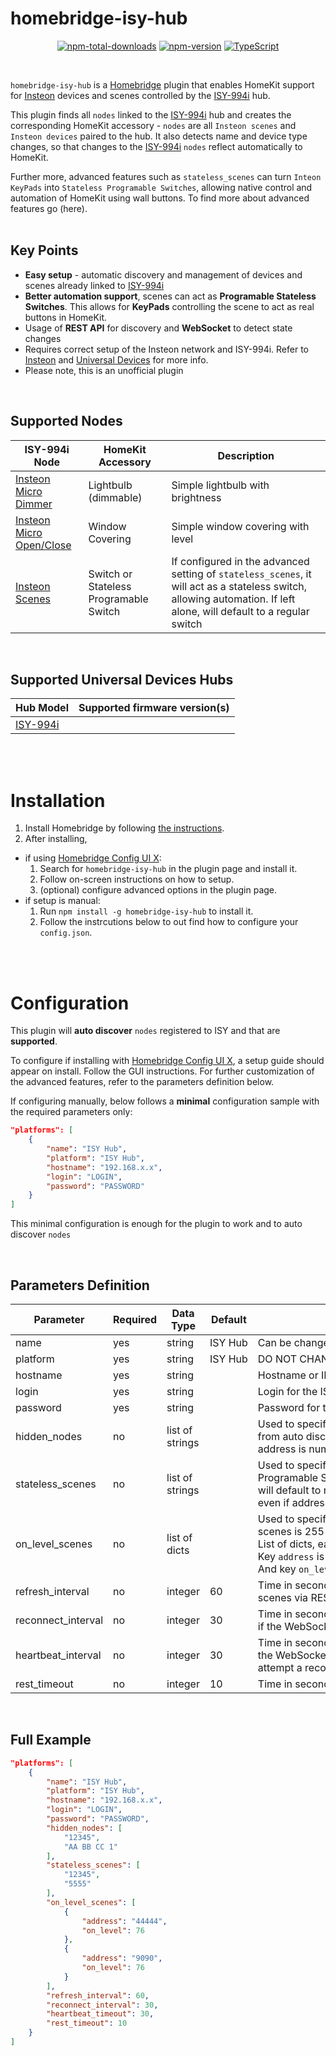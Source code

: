 # homebridge-isy-hub

<span align="center">

[![npm-total-downloads](https://badgen.net/npm/dt/homebridge-isy-hub)](https://www.npmjs.com/package/homebridge-isy-hub)
[![npm-version](https://badgen.net/npm/v/homebridge-isy-hub)](https://www.npmjs.com/package/homebridge-isy-hub)
[![TypeScript](https://img.shields.io/badge/%3C%2F%3E-TypeScript-%230074c1.svg)](http://www.typescriptlang.org/)

</span>
<br />

```homebridge-isy-hub``` is a [Homebridge](https://homebridge.io) plugin that enables HomeKit support for [Insteon](https://www.insteon.com/) devices and scenes controlled by the [ISY-994i](https://www.universal-devices.com/product/isy994i/) hub.
<br />

This plugin finds all ```nodes``` linked to the [ISY-994i](https://www.universal-devices.com/product/isy994i/) hub and creates the corresponding HomeKit accessory - ```nodes``` are all ```Insteon scenes``` and ```Insteon devices``` paired to the hub. It also detects name and device type changes, so that changes to the [ISY-994i](https://www.universal-devices.com/product/isy994i/) ```nodes``` reflect automatically to HomeKit.
<br />

Further more, advanced features such as ```stateless_scenes``` can turn ```Inteon KeyPads``` into ```Stateless Programable Switches```, allowing native control and automation of HomeKit using wall buttons. To find more about advanced features go (here).
<br />
<br />

## Key Points

- **Easy setup** - automatic discovery and management of devices and scenes already linked to [ISY-994i](https://www.universal-devices.com/product/isy994i/)
- **Better automation support**, scenes can act as **Programable Stateless Switches**. This allows for **KeyPads** controlling the scene to act as real buttons in HomeKit.
- Usage of **REST API** for discovery and **WebSocket** to detect state changes
- Requires correct setup of the Insteon network and ISY-994i. Refer to [Insteon](https://www.insteon.com/) and [Universal Devices](https://www.universal-devices.com/) for more info.
- Please note, this is an unofficial plugin

<br />

## Supported Nodes

| ISY-994i Node                                                         | HomeKit Accessory                      | Description                                                                                                                                                              |
|-----------------------------------------------------------------------|----------------------------------------|--------------------------------------------------------------------------------------------------------------------------------------------------------------------------|
| [Insteon Micro Dimmer](https://shelly.cloud/shelly1-open-source/)     | Lightbulb (dimmable)                   | Simple lightbulb with brightness                                                                                                                                         |
| [Insteon Micro Open/Close](https://shelly.cloud/shelly1-open-source/) | Window Covering                        | Simple window covering with level                                                                                                                                        |
| [Insteon Scenes](https://shelly.cloud/shelly1-open-source/)           | Switch or Stateless Programable Switch | If configured in the advanced setting of ```stateless_scenes```, it will act as a stateless switch, allowing automation. If left alone, will default to a regular switch |

<br />

## Supported Universal Devices Hubs

| Hub Model                                                      | Supported firmware version(s) |
|----------------------------------------------------------------|-------------------------------|
| [ISY-994i](https://www.universal-devices.com/product/isy994i/) |                               |

<br />
<br />

# Installation

1. Install Homebridge by following
   [the instructions](https://github.com/homebridge/homebridge/wiki).
2. After installing,

- if using [Homebridge Config UI X](https://github.com/oznu/homebridge-config-ui-x):
    1. Search for `homebridge-isy-hub` in the plugin page and install it.
    2. Follow on-screen instructions on how to setup.
    3. (optional) configure advanced options in the plugin page.
- if setup is manual:
    1. Run `npm install -g homebridge-isy-hub` to install it.
    2. Follow the instrcutions below to out find how to configure your ```config.json```.

<br />
<br />

# Configuration

This plugin will **auto discover** ```nodes``` registered to ISY and that are **supported**.

To configure if installing with [Homebridge Config UI X](https://github.com/oznu/homebridge-config-ui-x), a setup guide should appear on install. Follow the GUI instructions. For further customization of the advanced features, refer to the parameters definition below.

If configuring manually, below follows a **minimal** configuration sample with the required parameters only:

```json
"platforms": [
    {
        "name": "ISY Hub",
        "platform": "ISY Hub",
        "hostname": "192.168.x.x",
        "login": "LOGIN",
        "password": "PASSWORD"
    }
]
```

This minimal configuration is enough for the plugin to work and to auto discover ```nodes```

<br />

## Parameters Definition

| **Parameter** | **Required** | **Data Type** | **Default** | **Description** | **Example** |
|---|---|---|---|---|---|
| name | yes | string | ISY Hub | Can be changed, affects logs mainly. |  |
| platform | yes | string | ISY Hub | DO NOT CHANGE! Used by homebrigde. |  |
| hostname | yes | string |   | Hostname or IP address of ISY-994i hub. |  |
| login | yes | string |   | Login for the ISY-994i hub. |  |
| password | yes | string |   | Password for the ISY-994i hub. |  |
| hidden_nodes | no | list of strings |   | Used to specify which devices or scenes should be hidden<br />from auto discovery. List of ```addresses``` as strings, even if<br />address is numeric. | ["12345", "AA BB CC 1"] |
| stateless_scenes | no | list of strings |   | Used to specify which scenes become Stateless<br />Programable Switches in HomeKit. If not specified, scene<br />will default to regular Switch. List of ```addresses``` as strings,<br />even if address is numeric. | ["12345", "5555"] |
| on_level_scenes | no | list of dicts |   | Used to specify the on level of a scene. Default for all<br />scenes is 255 (100%). Only change if on level is different.<br />List of dicts, each dict with keys: ```address``` and ```on_level```.<br />Key ```address``` is a string, even if address is numeric.<br />And key ```on_level``` is numeric (number from 0-255). | [{"address": "12345", "on_level": 76 }] |
| refresh_interval | no | integer | 60 | Time in seconds for the plugin to fetch all devices and<br />scenes via REST API. |  |
| reconnect_interval | no | integer | 30 | Time in seconds for the plugin to attempt a reconnect<br />if the WebSocket terminates. |  |
| heartbeat_interval | no | integer | 30 | Time in seconds for a heartbeat to be received from<br />the WebSocket. If no heartbeat is received, plugin will<br />attempt a reconnect. |  |
| rest_timeout | no | integer | 10 | Time in seconds for REST requests to timeout. |  |

<br />

## Full Example

```json
"platforms": [
    {
        "name": "ISY Hub",
        "platform": "ISY Hub",
        "hostname": "192.168.x.x",
        "login": "LOGIN",
        "password": "PASSWORD",
        "hidden_nodes": [
            "12345",
            "AA BB CC 1"
        ],
        "stateless_scenes": [
            "12345",
            "5555"
        ],
        "on_level_scenes": [
            {
                "address": "44444",
                "on_level": 76
            },
            {
                "address": "9090",
                "on_level": 76
            }
        ],
        "refresh_interval": 60,
        "reconnect_interval": 30,
        "heartbeat_timeout": 30,
        "rest_timeout": 10
    }
]
```
